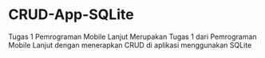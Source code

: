 # CRUD-App-SQLite
Tugas 1 Pemrograman Mobile Lanjut
Merupakan Tugas 1 dari Pemrograman Mobile Lanjut dengan menerapkan CRUD di aplikasi menggunakan SQLite
